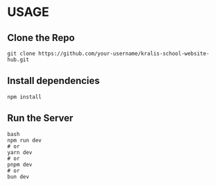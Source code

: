 

# USAGE

## Clone the Repo


```
git clone https://github.com/your-username/kralis-school-website-hub.git
```

## Install dependencies
```
npm install
```

## Run the Server
```
bash
npm run dev
# or
yarn dev
# or
pnpm dev
# or
bun dev
```




